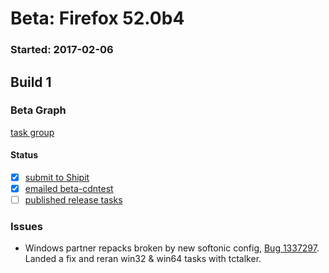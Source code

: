 # Beta: Firefox 52.0b4

### Started: 2017-02-06

## Build 1

### Beta Graph
[task group](https://tools.taskcluster.net/push-inspector/#/VBWVpGBMQs-H4l32PEm5OQ)


#### Status
- [x] [submit to Shipit](https://wiki.mozilla.org/Release:Release_Automation_on_Mercurial:Starting_a_Release#Submit_to_Ship_It)
- [x] [emailed beta-cdntest](../how-tos/relpro.md#1-email-drivers-re-release-live-on-test-channel)
- [ ] [published release tasks](../how-tos/relpro.md#3-publish-release)

### Issues
- Windows partner repacks broken by new softonic config, [Bug 1337297](https://bugzil.la/1337297). Landed a fix and reran win32 & win64 tasks with tctalker.


